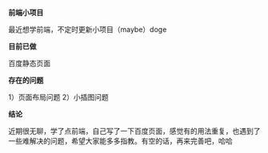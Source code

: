 **前端小项目**

最近想学前端，不定时更新小项目（maybe）doge

**目前已做**

百度静态页面

**存在的问题**


1）页面布局问题
2）小插图问题

**结论**

近期很无聊，学了点前端，自己写了一下百度页面，感觉有的用法重复，也遇到了一些难解决的问题，希望大家能多多指教。有空的话，再来完善吧，哈哈
